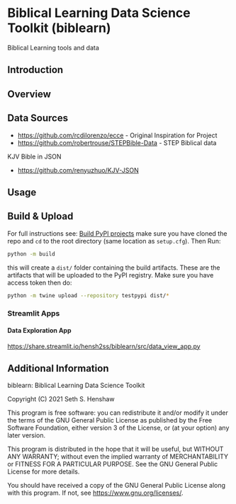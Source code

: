 # Biblical Learning Data Science Toolkit (biblearn)
Biblical Learning tools and data

## Introduction

## Overview

## Data Sources
* https://github.com/rcdilorenzo/ecce - Original Inspiration for Project
* https://github.com/robertrouse/STEPBible-Data - STEP Biblical data

KJV Bible in JSON
* https://github.com/renyuzhuo/KJV-JSON

## Usage

## Build & Upload
For full instructions see: [Build PyPI projects](https://packaging.python.org/tutorials/packaging-projects/)
make sure you have cloned the repo and `cd` to the root directory (same location as `setup.cfg`).
Then Run:
```bash
python -m build
```
this will create a `dist/` folder containing the build artifacts.  These are the artifacts that will be
uploaded to the PyPI registry.  Make sure you have access token then do:
```bash
python -m twine upload --repository testpypi dist/*
```

### Streamlit Apps
#### Data Exploration App
https://share.streamlit.io/hensh2ss/biblearn/src/data_view_app.py

## Additional Information

biblearn: Biblical Learning Data Science Toolkit

Copyright (C) 2021 Seth S. Henshaw

This program is free software: you can redistribute it and/or modify
it under the terms of the GNU General Public License as published by
the Free Software Foundation, either version 3 of the License, or
(at your option) any later version.

This program is distributed in the hope that it will be useful,
but WITHOUT ANY WARRANTY; without even the implied warranty of
MERCHANTABILITY or FITNESS FOR A PARTICULAR PURPOSE.  See the
GNU General Public License for more details.

You should have received a copy of the GNU General Public License
along with this program.  If not, see <https://www.gnu.org/licenses/>.

<br>
<br>
